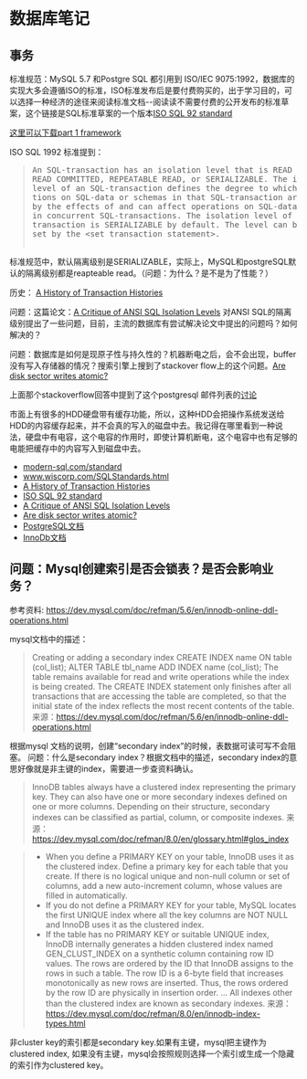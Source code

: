 # 数据库笔记

## 事务

标准规范：MySQL 5.7 和Postgre SQL 都引用到 ISO/IEC 9075:1992，数据库的实现大多会遵循ISO的标准，ISO标准发布后是要付费购买的，出于学习目的，可以选择一种经济的途径来阅读标准文档--阅读读不需要付费的公开发布的标准草案，这个链接是SQL标准草案的一个版本<a href="http://www.contrib.andrew.cmu.edu/~shadow/sql/sql1992.txt">ISO SQL 92 standard</a></p>

[这里可以下载part 1 framework](http://standards.iso.org/ittf/PubliclyAvailableStandards/c053681_ISO_IEC_9075-1_2011.zip)

ISO SQL 1992 标准提到：
<blockquote>
    <pre>
An SQL-transaction has an isolation level that is READ UNCOMMITTED,
READ COMMITTED, REPEATABLE READ, or SERIALIZABLE. The isolation
level of an SQL-transaction defines the degree to which the opera-
tions on SQL-data or schemas in that SQL-transaction are affected
by the effects of and can affect operations on SQL-data or schemas
in concurrent SQL-transactions. The isolation level of a SQL-
transaction is SERIALIZABLE by default. The level can be explicitly
set by the &lt;set transaction statement&gt;.
    </pre>
</blockquote>
标准规范中，默认隔离级别是SERIALIZABLE，实际上，MySQL和postgreSQL默认的隔离级别都是reapteable read。（问题：为什么？是不是为了性能？）

历史： [A History of Transaction Histories](https://ristret.com/s/f643zk/history_transaction_histories")

问题：这篇论文：<a href="https://www.microsoft.com/en-us/research/wp-content/uploads/2016/02/tr-95-51.pdf">A Critique of ANSI SQL Isolation Levels</a> 对ANSI SQL的隔离级别提出了一些问题，目前，主流的数据库有尝试解决论文中提出的问题吗？如何解决的？

问题：数据库是如何是现原子性与持久性的？机器断电之后，会不会出现，buffer没有写入存储器的情况？搜索引擎上搜到了stackover flow上的这个问题。<a href="https://stackoverflow.com/questions/2009063/are-disk-sector-writes-atomic">Are disk sector writes atomic?</a>

上面那个stackoverflow回答中提到了这个postgresql 邮件列表的<a href="https://www.postgresql.org/message-id/flat/4AFD5517.8030207%40shopzeus.com#4AFD5517.8030207@shopzeus.com">讨论</a>

市面上有很多的HDD硬盘带有缓存功能，所以，这种HDD会把操作系统发送给HDD的内容缓存起来，并不会真的写入的磁盘中去。我记得在哪里看到一种说法，硬盘中有电容，这个电容的作用时，即使计算机断电，这个电容中也有足够的电能把缓存中的内容写入到磁盘中去。

<ul>
    <li><a href="https://modern-sql.com/standard">modern-sql.com/standard</a></li>
    <li><a href="https://www.wiscorp.com/SQLStandards.html">www.wiscorp.com/SQLStandards.html</a></li>
    <li><a href="https://ristret.com/s/f643zk/history_transaction_histories"> A History of Transaction Histories</a></li>
    <li><a href="http://www.contrib.andrew.cmu.edu/~shadow/sql/sql1992.txt">ISO SQL 92 standard</a></li>
    <li>
        <a href="https://www.microsoft.com/en-us/research/wp-content/uploads/2016/02/tr-95-51.pdf">
            A Critique of ANSI SQL Isolation Levels
        </a>
    </li>
    <li>
        <a href="https://stackoverflow.com/questions/2009063/are-disk-sector-writes-atomic">Are disk sector writes atomic?</a>
    </li>
    <li>
        <a href="https://www.postgresql.org/docs/current/static/transaction-iso.html">PostgreSQL文档</a>
    </li>
    <li>
        <a href="https://dev.mysql.com/doc/refman/5.7/en/innodb-transaction-isolation-levels.html">
            InnoDb文档
        </a>
    </li>
</ul>

## 问题：Mysql创建索引是否会锁表？是否会影响业务？
参考资料:
https://dev.mysql.com/doc/refman/5.6/en/innodb-online-ddl-operations.html

mysql文档中的描述：
> Creating or adding a secondary index
> CREATE INDEX name ON table (col_list);
> ALTER TABLE tbl_name ADD INDEX name (col_list);
> The table remains available for read and write operations while the index is being created. The CREATE INDEX statement only finishes after all transactions that are accessing the table are completed, so that the initial state of the index reflects the most recent contents of the table.
来源：https://dev.mysql.com/doc/refman/5.6/en/innodb-online-ddl-operations.html

根据mysql 文档的说明，创建“secondary index”的时候，表数据可读可写不会阻塞。
问题：什么是secondary index？根据文档中的描述，secondary index的意思好像就是非主键的index，需要进一步查资料确认。

> InnoDB tables always have a clustered index representing the primary key. They can also have one or more secondary indexes defined on one or more columns. Depending on their structure, secondary indexes can be classified as partial, column, or composite indexes.
来源： https://dev.mysql.com/doc/refman/8.0/en/glossary.html#glos_index

> * When you define a PRIMARY KEY on your table, InnoDB uses it as the clustered index. Define a primary key for each table that you create. If there is no logical unique and non-null column or set of columns, add a new auto-increment column, whose values are filled in automatically.
> * If you do not define a PRIMARY KEY for your table, MySQL locates the first UNIQUE index where all the key columns are NOT NULL and InnoDB uses it as the clustered index.
> * If the table has no PRIMARY KEY or suitable UNIQUE index, InnoDB internally generates a hidden clustered index named GEN_CLUST_INDEX on a synthetic column containing row ID values. The rows are ordered by the ID that InnoDB assigns to the rows in such a table. The row ID is a 6-byte field that increases monotonically as new rows are inserted. Thus, the rows ordered by the row ID are physically in insertion order.
...
> All indexes other than the clustered index are known as secondary indexes.
来源：https://dev.mysql.com/doc/refman/8.0/en/innodb-index-types.html

非cluster key的索引都是secondary key.如果有主键，mysql把主键作为clustered index, 如果没有主键，mysql会按照规则选择一个索引或生成一个隐藏的索引作为clustered key。